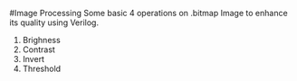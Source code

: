 #Image Processing
Some basic 4 operations on .bitmap Image to enhance its quality using Verilog.
1. Brighness
2. Contrast
3. Invert
4. Threshold